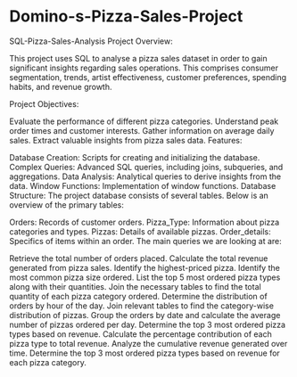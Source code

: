 # Domino-s-Pizza-Sales-Project

SQL-Pizza-Sales-Analysis
Project Overview:

This project uses SQL to analyse a pizza sales dataset in order to gain significant insights regarding sales operations. This comprises consumer segmentation, trends, artist effectiveness, customer preferences, spending habits, and revenue growth.

Project Objectives:

Evaluate the performance of different pizza categories.
Understand peak order times and customer interests.
Gather information on average daily sales.
Extract valuable insights from pizza sales data.
Features:

Database Creation: Scripts for creating and initializing the database.
Complex Queries: Advanced SQL queries, including joins, subqueries, and aggregations.
Data Analysis: Analytical queries to derive insights from the data.
Window Functions: Implementation of window functions.
Database Structure: The project database consists of several tables. Below is an overview of the primary tables:

Orders: Records of customer orders.
Pizza_Type: Information about pizza categories and types.
Pizzas: Details of available pizzas.
Order_details: Specifics of items within an order.
The main queries we are looking at are:

Retrieve the total number of orders placed.
Calculate the total revenue generated from pizza sales.
Identify the highest-priced pizza.
Identify the most common pizza size ordered.
List the top 5 most ordered pizza types along with their quantities.
Join the necessary tables to find the total quantity of each pizza category ordered.
Determine the distribution of orders by hour of the day.
Join relevant tables to find the category-wise distribution of pizzas.
Group the orders by date and calculate the average number of pizzas ordered per day.
Determine the top 3 most ordered pizza types based on revenue.
Calculate the percentage contribution of each pizza type to total revenue.
Analyze the cumulative revenue generated over time.
Determine the top 3 most ordered pizza types based on revenue for each pizza category.
